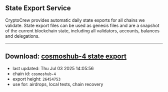 ## State Export Service
CryptoCrew provides automatic daily state exports for all chains we validate. State export files can be used as genesis files and are a snapshot of the current blockchain state, including all validators, accounts, balances and delegations.

---
**Download: [cosmoshub-4 state export](https://dl-eu2.ccvalidators.com/SERVICE/cosmoshub/cosmoshub-4_export_26454753.json)**
---

- last updated: Thu Jul 03 2025 14:05:56
- chain id: `cosmoshub-4`
- export height: `26454753`
- use for: airdrops, local tests, chain recovery
